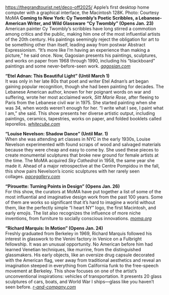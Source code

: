 https://thegrandtourist.net/deco-off2025/
Apple’s first desktop home computer with a graphical interface, the Macintosh 128K. Photo: Courtesy MoMA
**Coming to New York: Cy Twombly’s Poetic Scribbles, a Lebanese-American Writer, and Wild Glassware**
**“Cy Twombly” (Opens Jan. 23)**  
American painter Cy Twombly’s scribbles have long stirred a commotion among critics and the public, making him one of the most influential artists of the 20th century. His paintings seemingly reject the obligation for art to be something other than itself, leading away from postwar Abstract Expressionism. “It’s more like I’m having an experience than making a picture,” he said once. Now, Gagosian presents his paintings, sculptures, and works on paper from 1968 through 1990, including his “blackboard” paintings and some never-before-seen work. [_gagosian.com_](https://gagosian.com/exhibitions/2025/cy-twombly/)

**“Etel Adnan: This Beautiful Light” (Until March 1)**  
It was only in her late 80s that poet and writer Etel Adnan’s art began gaining popular recognition, though she had been painting for decades. The Lebanese American author, known for her poignant words on war and suffering, wrote her most acclaimed work, _Sitt Marie Rose,_ after fleeing to Paris from the Lebanese civil war in 1975. She started painting when she was 34, when words weren’t enough for her. “I write what I see, I paint what I am,” she said. This show presents her diverse artistic output, including paintings, ceramics, tapestries, works on paper, and folded booklets called leporellos. [_whitecube.com_](https://www.whitecube.com/gallery-exhibitions/etel-adnan-new-york-2025)

**“Louise Nevelson: Shadow Dance” (Until Mar. 1)**  
When she was attending art classes in NYC in the early 1930s, Louise Nevelson experimented with found scraps of wood and salvaged materials because they were cheap and easy to come by. She used these pieces to create monumental sculptures that broke new ground for female artists at the time. The MoMA acquired _Sky Cathedral_ in 1958, the same year she made it. Ahead of a major retrospective at the Centre Pompidou in the fall, this show pairs Nevelson’s iconic sculptures with her rarely seen collages. [_pacegallery.com_](https://www.pacegallery.com/exhibitions/louise-nevelson-shadow-dance/)

**“Pirouette: Turning Points in Design” (Opens Jan. 26)**  
For this show, the curators at MoMA have put together a list of some of the most influential and imaginative design work from the past 100 years. Some of them are works so significant that it’s hard to imagine a world without them, like the perfectly simple “I heart NY” logo, the first Macintosh, and early emojis. The list also recognizes the influence of more niche inventions, from furniture to socially conscious innovations. [_moma.org_](https://www.moma.org/calendar/exhibitions/5756)

**“Richard Marquis: In Motion” (Opens Jan. 24)**  
Freshly graduated from Berkeley in 1969, Richard Marquis followed his interest in glasswork to the Venini factory in Venice on a Fulbright fellowship. It was an unusual opportunity. No American before him had learned Venetian techniques, like murrine, from the distinguished glassmakers. His early objects, like an oversize drug capsule decorated with the American flag, veer away from traditional aesthetics and reveal an imagination steeped in everything from California funk to the free-speech movement at Berkeley. This show focuses on one of the artist’s unconventional inspirations: vehicles of transportation. It presents 20 glass sculptures of cars, boats, and World War I ships—glass like you haven’t seen before. [_r-and-company.com_](https://r-and-company.com/exhibition/razzle-dazzle-richard-marquis-in-motion/)